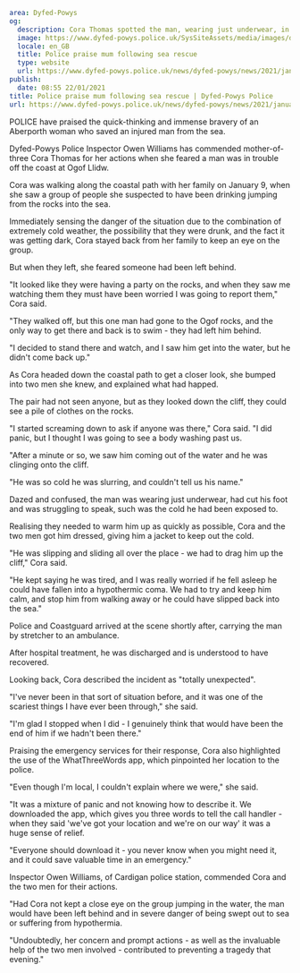 ```yaml
area: Dyfed-Powys
og:
  description: Cora Thomas spotted the man, wearing just underwear, in the freezing cold sea at dusk
  image: https://www.dyfed-powys.police.uk/SysSiteAssets/media/images/dyfed-powys/news/aberporth-soh-social-media.png?crop=(38,25,531,284)&amp;w=600&amp;h=300&amp;scale=both
  locale: en_GB
  title: Police praise mum following sea rescue
  type: website
  url: https://www.dyfed-powys.police.uk/news/dyfed-powys/news/2021/january-2021/police-praise-mum-following-sea-rescue/
publish:
  date: 08:55 22/01/2021
title: Police praise mum following sea rescue | Dyfed-Powys Police
url: https://www.dyfed-powys.police.uk/news/dyfed-powys/news/2021/january-2021/police-praise-mum-following-sea-rescue/
```

POLICE have praised the quick-thinking and immense bravery of an Aberporth woman who saved an injured man from the sea.

Dyfed-Powys Police Inspector Owen Williams has commended mother-of-three Cora Thomas for her actions when she feared a man was in trouble off the coast at Ogof Llidw.

Cora was walking along the coastal path with her family on January 9, when she saw a group of people she suspected to have been drinking jumping from the rocks into the sea.

Immediately sensing the danger of the situation due to the combination of extremely cold weather, the possibility that they were drunk, and the fact it was getting dark, Cora stayed back from her family to keep an eye on the group.

But when they left, she feared someone had been left behind.

"It looked like they were having a party on the rocks, and when they saw me watching them they must have been worried I was going to report them," Cora said.

"They walked off, but this one man had gone to the Ogof rocks, and the only way to get there and back is to swim - they had left him behind.

"I decided to stand there and watch, and I saw him get into the water, but he didn't come back up."

As Cora headed down the coastal path to get a closer look, she bumped into two men she knew, and explained what had happed.

The pair had not seen anyone, but as they looked down the cliff, they could see a pile of clothes on the rocks.

"I started screaming down to ask if anyone was there," Cora said. "I did panic, but I thought I was going to see a body washing past us.

"After a minute or so, we saw him coming out of the water and he was clinging onto the cliff.

"He was so cold he was slurring, and couldn't tell us his name."

Dazed and confused, the man was wearing just underwear, had cut his foot and was struggling to speak, such was the cold he had been exposed to.

Realising they needed to warm him up as quickly as possible, Cora and the two men got him dressed, giving him a jacket to keep out the cold.

"He was slipping and sliding all over the place - we had to drag him up the cliff," Cora said.

"He kept saying he was tired, and I was really worried if he fell asleep he could have fallen into a hypothermic coma. We had to try and keep him calm, and stop him from walking away or he could have slipped back into the sea."

Police and Coastguard arrived at the scene shortly after, carrying the man by stretcher to an ambulance.

After hospital treatment, he was discharged and is understood to have recovered.

Looking back, Cora described the incident as "totally unexpected".

"I've never been in that sort of situation before, and it was one of the scariest things I have ever been through," she said.

"I'm glad I stopped when I did - I genuinely think that would have been the end of him if we hadn't been there."

Praising the emergency services for their response, Cora also highlighted the use of the WhatThreeWords app, which pinpointed her location to the police.

"Even though I'm local, I couldn't explain where we were," she said.

"It was a mixture of panic and not knowing how to describe it. We downloaded the app, which gives you three words to tell the call handler - when they said 'we've got your location and we're on our way' it was a huge sense of relief.

"Everyone should download it - you never know when you might need it, and it could save valuable time in an emergency."

Inspector Owen Williams, of Cardigan police station, commended Cora and the two men for their actions.

"Had Cora not kept a close eye on the group jumping in the water, the man would have been left behind and in severe danger of being swept out to sea or suffering from hypothermia.

"Undoubtedly, her concern and prompt actions - as well as the invaluable help of the two men involved - contributed to preventing a tragedy that evening."
